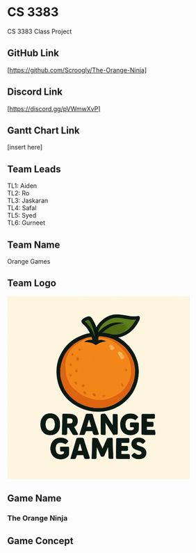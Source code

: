 # CS 3383
CS 3383 Class Project

## GitHub Link
[https://github.com/Scroogly/The-Orange-Ninja]
## Discord Link
[https://discord.gg/pVWmwXvP]

## Gantt Chart Link
[insert here]


## Team Leads
TL1: Aiden  
TL2: Ro  
TL3: Jaskaran  
TL4: Safal  
TL5: Syed  
TL6: Gurneet  

## Team Name
Orange Games

## Team Logo
<img src="docs/Orange Games Logo.png" alt="drawing" width="420"/>

## Game Name
### The Orange Ninja

## Game Concept
